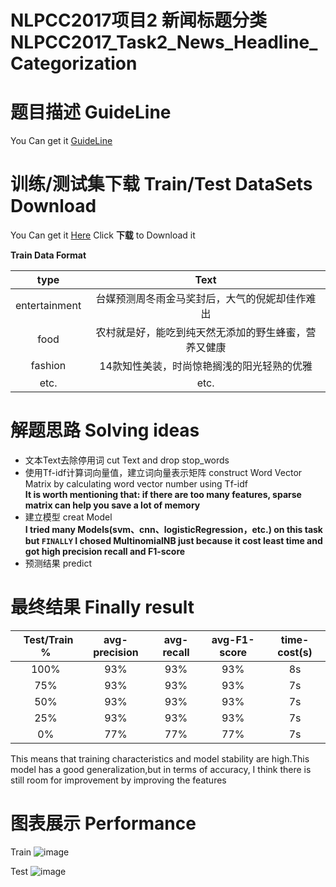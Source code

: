 # NLPCC2017项目2 新闻标题分类 NLPCC2017_Task2_News_Headline_Categorization 

题目描述 GuideLine
==============================
You Can get it [GuideLine](https://github.com/ArnoldGaius/NLPCC2017_Task2_News_Headline_Categorization/blob/master/GuideLine/taskgline02.pdf)

训练/测试集下载 Train/Test DataSets Download
==============================
You Can get it [Here](https://pan.baidu.com/s/1qXYzB5a) Click **下载** to Download it

**Train Data Format**

|   **type**  |                     **Text**                        |
|:-----------:|:---------------------------------------------------:|
|entertainment|   台媒预测周冬雨金马奖封后，大气的倪妮却佳作难出        |
|     food    |   农村就是好，能吃到纯天然无添加的野生蜂蜜，营养又健康   |
|    fashion  |   14款知性美装，时尚惊艳搁浅的阳光轻熟的优雅            |
|     etc.    |                       etc.                          |

解题思路 Solving ideas 
============================== 
- 文本Text去除停用词 cut Text and drop stop_words
- 使用Tf-idf计算词向量值，建立词向量表示矩阵 construct Word Vector Matrix by calculating word vector number using Tf-idf<br>
**It is worth mentioning that: if there are too many features, sparse matrix can help you save a lot of memory**
- 建立模型 creat Model <br>
**I tried many Models(svm、cnn、logisticRegression，etc.) on this task but `FINALLY` I chosed MultinomialNB just because it cost least time and got high precision recall and F1-score**
- 预测结果 predict

最终结果 Finally result
=============================
|   **Test/Train %**  | **avg-precision**| **avg-recall**| **avg-F1-score**| **time-cost(s)**|
|:-------------------:|:----------------:|:-------------:|:---------------:|:---------------:|
|          100%       |        93%       |       93%     |       93%       |        8s       |
|          75%        |        93%       |       93%     |       93%       |        7s       |
|          50%        |        93%       |       93%     |       93%       |        7s       |
|          25%        |        93%       |       93%     |       93%       |        7s       |
|           0%        |        77%       |       77%     |       77%       |        7s       |

This means that training characteristics and model stability are high.This model has a good generalization,but in terms of accuracy, I think there is still room for improvement by improving the features

图表展示 Performance
=============================
Train 
![image](https://github.com/ArnoldGaius/NLPCC2017_Task2_News_Headline_Categorization/blob/master/image/Train.png)

Test
![image](https://github.com/ArnoldGaius/NLPCC2017_Task2_News_Headline_Categorization/blob/master/image/Test.png)




